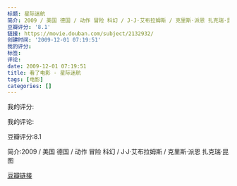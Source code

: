 ```yaml
---
标题: 星际迷航
简介: 2009 / 美国 德国 / 动作 冒险 科幻 / J·J·艾布拉姆斯 / 克里斯·派恩 扎克瑞·昆图
豆瓣评分: '8.1'
链接: https://movie.douban.com/subject/2132932/
创建时间: '2009-12-01 07:19:51'
我的评分:
标签:
评论:
date: 2009-12-01 07:19:51
title: 看了电影 - 星际迷航
tags: [电影]
categories: []
---
```


我的评分:

我的评论:

豆瓣评分:8.1

简介:2009 / 美国 德国 / 动作 冒险 科幻 / J·J·艾布拉姆斯 / 克里斯·派恩 扎克瑞·昆图

[豆瓣链接](https://movie.douban.com/subject/2132932/)

